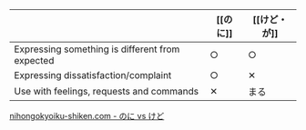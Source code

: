 |                                                 | [[のに]] | [[けど・が]] |
| ----------------------------------------------- | ------ | ------ |
| Expressing something is different from expected | ○      | ○      |
| Expressing dissatisfaction/complaint            | ○      | ✕      |
| Use with feelings, requests and commands        | ✕      | まる     |
[nihongokyoiku-shiken.com - のに vs けど](https://nihongokyoiku-shiken.com/difference-between-noni-and-kedo-in-japanese/)